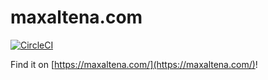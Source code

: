 # maxaltena.com

[![CircleCI](https://circleci.com/gh/MaxAltena/maxaltena.com.svg?style=svg)](https://circleci.com/gh/MaxAltena/maxaltena.com)

Find it on [https://maxaltena.com/](https://maxaltena.com/)!
